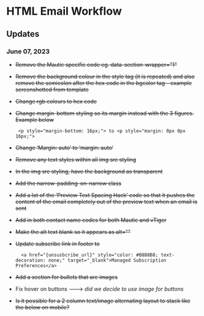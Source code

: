 #  HTML Email Workflow

## Updates

### June 07, 2023

 -  ~~Remove the Mautic specific code eg. data-section-wrapper="1"~~
 - ~~Remove the background colour in the style tag (it is repeated) and also remove the semicolon after the hex code in the bgcolor tag - example screenshotted from template~~
 - ~~Change rgb colours to hex code~~

 - ~~Change margin-bottom styling so its margin instead with the 3 figures. Example below~~

        <p style="margin-bottom: 16px;"> to <p style="margin: 0px 0px 16px;">

 - ~~Change ‘Margin: auto’ to ‘margin: auto’~~
 - ~~Remove any text styles within all img src styling~~
 - ~~In the img src styling, have the background as transparent~~
 - ~~Add the narrow-padding-on-narrow class~~
 - ~~Add a lot of the ‘Preview Text Spacing Hack’ code so that it pushes the content of the email completely out of the preview text when an email is sent~~
 - ~~Add in both contact name codes for both Mautic and vTiger~~
 - ~~Make the alt text blank so it appears as alt=""~~
 - ~~Update subscribe link in footer to~~

         <a href="{unsusbcribe_url}" style="color: #B8B8B8; text-decoration: none;" target="_blank">Managed Subscription Preferences</a>

 - ~~Add a section for bullets that are images~~
 - Fix hover on buttons ---> *did we decide to use image for buttons*
 - ~~Is it possible for a 2 column text/image alternating layout to stack like the below on mobile?~~

